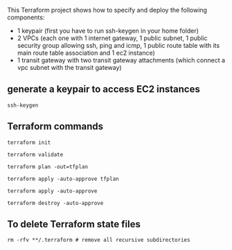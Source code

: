 This Terraform project shows how to specify and deploy the following components:
+ 1 keypair (first you have to run ssh-keygen in your home folder)
+ 2 VPCs (each one with 1 internet gateway, 1 public subnet, 1 public security group allowing ssh, ping and icmp, 1 public route table with its main route table association and 1 ec2 instance)
+ 1 transit gateway with two transit gateway attachments (which connect a vpc subnet with the transit gateway)

## generate a keypair to access EC2 instances

    ssh-keygen

## Terraform commands
    
    terraform init
    
    terraform validate
    
    terraform plan -out=tfplan
    
    terraform apply -auto-approve tfplan
    
    terraform apply -auto-approve
    
    terraform destroy -auto-approve

## To delete Terraform state files
    rm -rfv **/.terraform # remove all recursive subdirectories
    